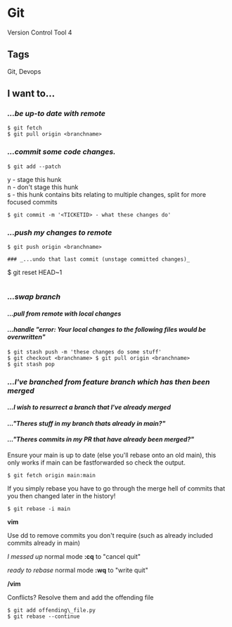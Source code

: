 # Git
Version Control Tool
4
## Tags
Git, Devops


## I want to...

### _...be up-to date with remote_
```
$ git fetch
$ git pull origin <branchname> 
```
###  _...commit some code changes._
```
$ git add --patch
```
y - stage this hunk  
n - don't stage this hunk  
s - this hunk contains bits relating to multiple changes, split for more focused commits
```
$ git commit -m '<TICKETID> - what these changes do'
```
### _...push my changes to remote_
```
$ git push origin <branchname>

### _...undo that last commit (unstage committed changes)_

```
$ git reset HEAD~1
``` 

```
###  _...swap branch_
#### _...pull from remote with local changes_ 
#### _...handle "error: Your local changes to the following files would be overwritten"_
```
$ git stash push -m 'these changes do some stuff'
$ git checkout <branchname> $ git pull origin <branchname> 
$ git stash pop 
```
### _...I've branched from feature branch which has then been merged_  
#### _...I wish to resurrect a branch that I've already merged_  
#### _..."Theres stuff in my branch thats already in main?"_
#### _..."Theres commits in my PR that have already been merged?"_

Ensure your main is up to date (else you'll rebase onto an old main), this only works if main can be fastforwarded so check the output.  
```
$ git fetch origin main:main  
```
If you simply rebase you have to go through the merge hell of commits that you then changed later in the history!  
```
$ git rebase -i main
```
  
**vim**

Use dd to remove commits you don't require (such as already included commits already in main)

_I messed up_ normal mode **:cq** to "cancel quit"

_ready to rebase_ normal mode **:wq** to "write quit"

  **/vim**

Conflicts? Resolve them and add the offending file

  
```
$ git add offending\_file.py
$ git rebase --continue
```
